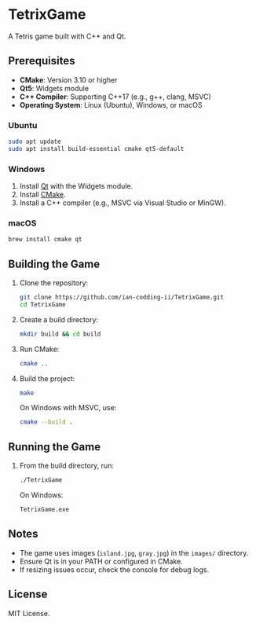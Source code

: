 # TetrixGame

A Tetris game built with C++ and Qt.

## Prerequisites

- **CMake**: Version 3.10 or higher
- **Qt5**: Widgets module
- **C++ Compiler**: Supporting C++17 (e.g., g++, clang, MSVC)
- **Operating System**: Linux (Ubuntu), Windows, or macOS

### Ubuntu
```bash
sudo apt update
sudo apt install build-essential cmake qt5-default
```

### Windows
1. Install [Qt](https://www.qt.io/download) with the Widgets module.
2. Install [CMake](https://cmake.org/download/).
3. Install a C++ compiler (e.g., MSVC via Visual Studio or MinGW).

### macOS
```bash
brew install cmake qt
```

## Building the Game

1. Clone the repository:
   ```bash
   git clone https://github.com/ian-codding-ii/TetrixGame.git
   cd TetrixGame
   ```
2. Create a build directory:
   ```bash
   mkdir build && cd build
   ```
3. Run CMake:
   ```bash
   cmake ..
   ```
4. Build the project:
   ```bash
   make
   ```
   On Windows with MSVC, use:
   ```bash
   cmake --build .
   ```

## Running the Game

1. From the build directory, run:
   ```bash
   ./TetrixGame
   ```
   On Windows:
   ```bash
   TetrixGame.exe
   ```

## Notes

- The game uses images (`island.jpg`, `gray.jpg`) in the `images/` directory.
- Ensure Qt is in your PATH or configured in CMake.
- If resizing issues occur, check the console for debug logs.

## License

MIT License.